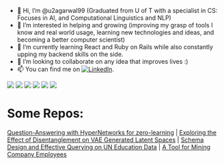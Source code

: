 
<!---
For Later

Add Header Image
[![Header](https://raw.githubusercontent.com/u2agarwal99/u2agarwal99/u2agarwal99/readme_header.png "Header")](https://some-url.dev/)

<img align="center" src="https://github-readme-stats.vercel.app/api/<CARD_TYPE>/?username=u2agarwal99&theme=<THEME_NAME>" />
and here

[![Top Langs](https://github-readme-stats.vercel.app/api/top-langs/?username=u2agarwal99)](https://github.com/anuraghazra/github-readme-stats)

[![Utkarsh's github stats](https://github-readme-stats.vercel.app/api?username=u2agarwal99&count_private=true&show_icons=true&theme=radical&hide_rank=false)](https://github.com/u2agarwal99/github-readme-stats)

-->

- 👋 Hi, I’m @u2agarwal99 (Graduated from U of T with a specialist in CS: Focuses in AI, and Computational Linguistics and NLP)
- 👀 I’m interested in helping and growing (improving my grasp of tools I know and real world usage, learning new technologies and ideas, and becoming a better computer scientist)
- 🌱 I’m currently learning React and Ruby on Rails while also constantly upping my backend skills on the side.
- 💞️ I’m looking to collaborate on any idea that improves lives :)
- 📫 You can find me on [![LinkedIn][2.2]][2].


![](https://img.shields.io/badge/Framework-DeepLearning-informational?style=flat&logo=<LOGO_NAME>&logoColor=white&color=2bbc8a)
![](https://img.shields.io/badge/Code-Python-informational?style=flat&logo=<LOGO_NAME>&logoColor=white&color=2bbc8a)
![](https://img.shields.io/badge/Framework-OOPS-informational?style=flat&logo=<LOGO_NAME>&logoColor=white&color=2bbc8a)
![](https://img.shields.io/badge/Framework-MachineLearning-informational?style=flat&logo=<LOGO_NAME>&logoColor=white&color=2bbc8a)
![](https://img.shields.io/badge/Code-Java-informational?style=flat&logo=<LOGO_NAME>&logoColor=white&color=2bbc8a)
![](https://img.shields.io/badge/Code-PostgreSQL-informational?style=flat&logo=<LOGO_NAME>&logoColor=white&color=2bbc8a)

<!---
u2agarwal99/u2agarwal99 is a ✨ special ✨ repository because its `README.md` (this file) appears on your GitHub profile.
You can click the Preview link to take a look at your changes.
--->

<!-- Actual text -->
# Some Repos:

[Question-Answering with HyperNetworks for zero-learning][4] |
[Exploring the Effect of Disentanglement on VAE Generated Latent Spaces][3] |
[Schema Design and Effective Querying on UN Education Data][5] |
[A Tool for Mining Company Employees][6]

<!-- Icons -->

[2.2]: https://raw.githubusercontent.com/MartinHeinz/MartinHeinz/master/linkedin-3-16.png (LinkedIn icon without padding)

<!-- Links -->

[2]: https://www.linkedin.com/in/softdev-ua/
[3]: https://github.com/asleshapokhrel/412-VAE
[4]: https://github.com/benpry/CSC413-hypervqa
[5]: https://github.com/u2agarwal99/Querying-on-UN-Education-Data
[6]: https://github.com/CSC207-TLI-TBTEENS/ftms-tbteens-api

